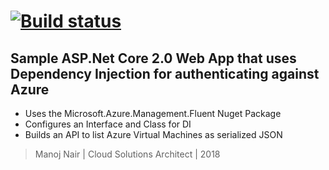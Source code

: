 
# [![Build status](https://ci.appveyor.com/api/projects/status/kbmda9i6970c0rf2?svg=true)](https://ci.appveyor.com/project/ManojNair/azureclientdiexample)

## Sample ASP.Net Core 2.0 Web App that uses Dependency Injection for authenticating against Azure

- Uses the Microsoft.Azure.Management.Fluent Nuget Package
- Configures an Interface and Class for DI
- Builds an API to list Azure Virtual Machines as serialized JSON

> Manoj Nair | Cloud Solutions Architect | 2018